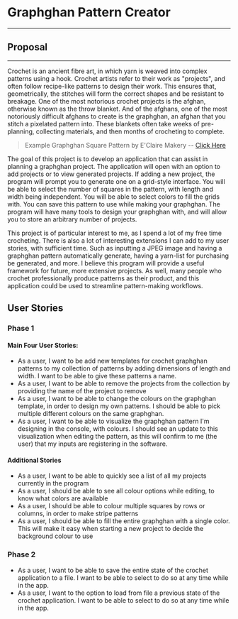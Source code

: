 # Graphghan Pattern Creator
***

## Proposal
***

Crochet is an ancient fibre art, in which yarn is weaved into complex patterns using a hook. 
Crochet artists refer to their work as "projects", and often follow recipe-like patterns to design their work. 
This ensures that, geometrically, the stitches will form the correct shapes and be resistant to breakage. 
One of the most notorious crochet projects is the afghan, otherwise known as the throw blanket.
And of the afghans, one of the most notoriously difficult afghans to create is the graphghan, an afghan that you stitch
a pixelated pattern into. These blankets often take weeks of pre-planning, collecting materials, and then months
of crocheting to complete.

> Example Graphghan Square Pattern by E'Claire Makery --
> [Click Here](https://eclairemakery.com/wp-content/uploads/2021/09/Watermarked-Fall-Leaf-Right-Leaf-Graph.pdf)

The goal of this project is to develop an application that can assist in planning a graphghan project.
The application will open with an option to add projects or to view generated projects. 
If adding a new project, the program will prompt you to generate one on a grid-style interface. You will be able
to select the number of squares in the pattern, with length and width being independent. 
You will be able to select colors to fill the grids with. You can save this pattern to use while making your graphghan.
The program will have many tools to design your graphghan with, and will allow you to store an arbitrary
number of projects.


This project is of particular interest to me, as I spend a lot of my free time crocheting.
There is also a lot of interesting extensions I can add to my user stories, with sufficient time. Such as inputting
a JPEG image and having a graphghan pattern automatically generate, having a yarn-list for purchasing be generated,
and more. I believe this program will provide a useful
framework for future, more extensive projects. As well, many people who crochet professionally 
produce patterns as their product, and this application could be used to streamline pattern-making workflows. 

## User Stories
### Phase 1

#### Main Four User Stories:
* As a user, I want to be add new templates for crochet graphghan patterns to my collection of patterns by adding 
dimensions of length and width. I want to be able to give these patterns a name. 
* As a user, I want to be able to remove the projects from the collection by providing the name of the project to remove
* As a user, I want to be able to change the colours on the graphghan template, in order to design my own patterns. 
I should be able to pick multiple different colours on the same graphghan.
* As a user, I want to be able to visualize the graphghan pattern I'm designing in the console, with colours. I should
see an update to this visualization when editing the pattern, as this will confirm to me (the user) that 
my inputs are registering in the software. 

#### Additional Stories
* As a user, I want to be able to quickly see a list of all my projects currently in the program
* As a user, I should be able to see all colour options while editing, to know what colors are available
* As a user, I should be able to colour multiple squares by rows or columns, in order to make stripe patterns
* As a user, I should be able to fill the entire graphghan with a single color. This will make it easy 
when starting a new project to decide the background colour to use 

### Phase 2

* As a user, I want to be able to save the entire state of the crochet application
to a file. I want to be able to select to do so at any time while in the app. 
* As a user, I want to the option to load from file a previous state of the crochet
application. I want to be able to select to do so at any time while in the app. 

